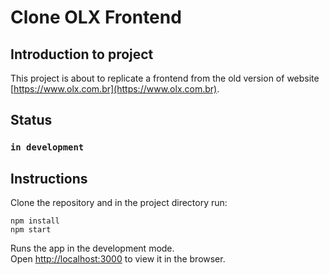 # Clone OLX Frontend

## Introduction to project

This project is about to replicate a frontend from the old version of website [https://www.olx.com.br](https://www.olx.com.br).

## Status 

### `in development`

## Instructions

Clone the repository and in the project directory run:

```
npm install
npm start
```

Runs the app in the development mode.\
Open [http://localhost:3000](http://localhost:3000) to view it in the browser.